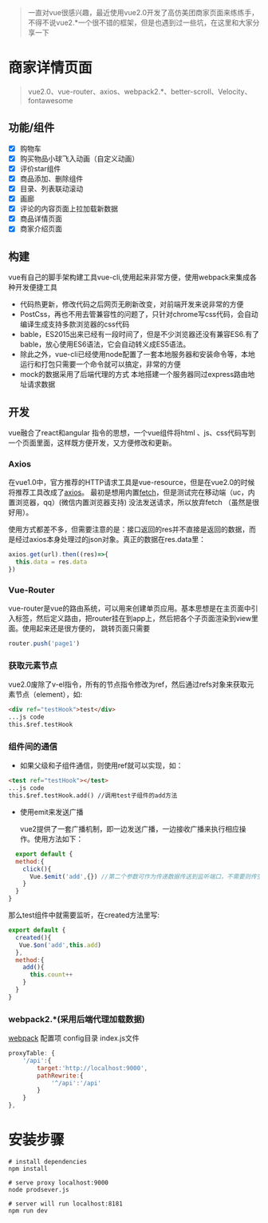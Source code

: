 > 一直对vue很感兴趣，最近使用vue2.0开发了高仿美团商家页面来练练手，不得不说vue2.*一个很不错的框架，但是也遇到过一些坑，在这里和大家分享一下

# **商家详情页面**
> vue2.0、vue-router、axios、webpack2.*、better-scroll、Velocity、fontawesome 

## 功能/组件
- [x] 购物车
- [x] 购买物品小球飞入动画（自定义动画）
- [x] 评价star组件
- [x] 商品添加、删除组件
- [x] 目录、列表联动滚动
- [x] 画廊
- [x] 评论的内容页面上拉加载新数据
- [x] 商品详情页面
- [x] 商家介绍页面
## 构建
vue有自己的脚手架构建工具vue-cli,使用起来非常方便，使用webpack来集成各种开发便捷工具
- 代码热更新，修改代码之后网页无刷新改变，对前端开发来说非常的方便
- PostCss，再也不用去管兼容性的问题了，只针对chrome写css代码，会自动编译生成支持多款浏览器的css代码
- bable，ES2015出来已经有一段时间了，但是不少浏览器还没有兼容ES6.有了bable，放心使用ES6语法，它会自动转义成ES5语法。
- 除此之外，vue-cli已经使用node配置了一套本地服务器和安装命令等，本地运行和打包只需要一个命令就可以搞定，非常的方便
- mock的数据采用了后端代理的方式 本地搭建一个服务器同过express路由地址请求数据
## 开发
vue融合了react和angular 指令的思想，一个vue组件将html 、js、css代码写到一个页面里面，这样既方便开发，又方便修改和更新。
### Axios
在vue1.0中，官方推荐的HTTP请求工具是vue-resource，但是在vue2.0的时候将推荐工具改成了[axios](https://www.npmjs.com/package/axios)。
最初是想用内置[fetch](https://developer.mozilla.org/en-US/docs/Web/API/Fetch_API)，但是测试完在移动端（uc，内置浏览器，qq）(微信内置浏览器支持) 没法发送请求，所以放弃fetch （虽然是很好用）。


使用方式都差不多，但需要注意的是：接口返回的res并不直接是返回的数据，而是经过axios本身处理过的json对象。真正的数据在res.data里：

```javascript
axios.get(url).then((res)=>{
  this.data = res.data
})
```
### Vue-Router
vue-router是vue的路由系统，可以用来创建单页应用。基本思想是在主页面中引入标签，然后定义路由，把router挂在到app上，然后把各个子页面渲染到view里面。使用起来还是很方便的， 跳转页面只需要

```javascript
router.push('page1')
```
### 获取元素节点
vue2.0废除了v-el指令，所有的节点指令修改为ref，然后通过refs对象来获取元素节点（element），如:
```html
<div ref="testHook">test</div>
...js code
this.$ref.testHook
```
### 组件间的通信
- 如果父级和子组件通信，则使用ref就可以实现，如：
```html
<test ref="testHook"></test>
...js code
this.$ref.testHook.add() //调用test子组件的add方法
```
- 使用emit来发送广播

    vue2提供了一套广播机制，即一边发送广播，一边接收广播来执行相应操作。使用方法如下：
```javascript
  export default {
  method:{
  	click(){
  	  Vue.$emit('add',{}) //第二个参数可作为传递数据传送到监听端口，不需要则传空对象
  	}
  }
}
```
那么test组件中就需要监听，在created方法里写:
```javascript
export default {
  created(){
   Vue.$on('add',this.add)
  },
  method:{
  	add(){
  	  this.count++
  	}
  }
}
```
### webpack2.*(采用后端代理加载数据)
[webpack](http://webpack.github.io/docs/) 配置项 config目录 index.js文件
```javascript
proxyTable: {
    '/api':{
        target:'http://localhost:9000',
        pathRewrite:{
            '^/api':'/api'
        }
    }
},
```


# 安装步骤
```text
# install dependencies
npm install

# serve proxy localhost:9000
node prodsever.js

# server will run localhost:8181
npm run dev

```
